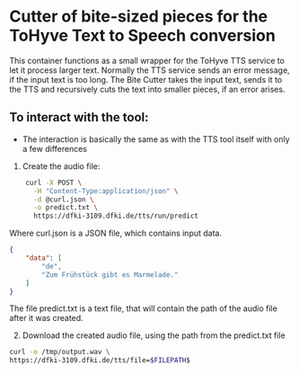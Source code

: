 # Cutter of bite-sized pieces for the ToHyve Text to Speech conversion

This container functions as a small wrapper for the ToHyve TTS service to let it process larger text. Normally the TTS service sends an error message, if the input text is too long. The Bite Cutter takes the input text, sends it to the TTS and recursively cuts the text into smaller pieces, if an error arises.

## To interact with the tool:

- The interaction is basically the same as with the TTS tool itself with only a few differences

1. Create the audio file:
```bash
	curl -X POST \
      -H "Content-Type:application/json" \
      -d @curl.json \
      -o predict.txt \
      https://dfki-3109.dfki.de/tts/run/predict  
```
Where curl.json is a JSON file, which contains input data.
```json
{
    "data": [
        "de",
        "Zum Frühstück gibt es Marmelade."
    ]
}
```
The file predict.txt is a text file, that will contain the path of the audio file after it was created.

2. Download the created audio file, using the path from the predict.txt file
```bash
curl -o /tmp/output.wav \
https://dfki-3109.dfki.de/tts/file=$FILEPATH$
```
